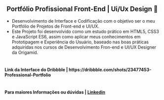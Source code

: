 <h2 align="center"> Portfólio Profissional Front-End | Ui/Ux Design 🌹</h2>

 * Desenvolvimento de Interface e Codificação com o objetivo ser o meu Portfólio de Projetos de Front-end e UI/UX. 
 * Este Projeto foi desenvolvido como um estudo prático em HTML5, CSS3 e JavaScript ES6, assim como aplicar meus conhecimentos em Prototipagem e Experiência do Usuário, baseado nas boas práticas adquiridas nos cursos de Desenvolvimento Fron-end e UI/UX Designer da Origamid.
#
<h4>Link da Interface do Dribbble | https://dribbble.com/shots/23477453-Professional-Portfolio


#
<h4>Para maiores Informações ou dúvidas | <a href="https://www.linkedin.com/in/rilaryleppos/">Linkedin</a></h4>

